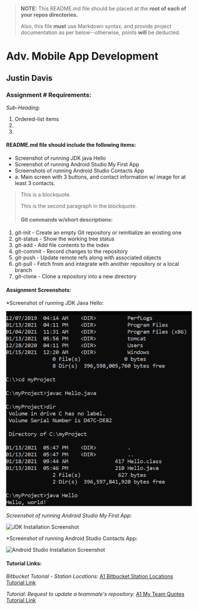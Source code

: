 > **NOTE:** This README.md file should be placed at the **root of each of your repos directories.**
>
>Also, this file **must** use Markdown syntax, and provide project documentation as per below--otherwise, points **will** be deducted.
>

# Adv. Mobile App Development

## Justin Davis

### Assignment # Requirements:

*Sub-Heading:*

1. Ordered-list items
2. 
3. 

#### README.md file should include the following items:

* Screenshot of running JDK java Hello
* Screenshot of running Android Studio My First App
* Screenshots of running Android Studio Contacts App
*   a. Main screen with 3 buttons, and contact information w/ image for at least 3 contacts.

> This is a blockquote.
> 
> This is the second paragraph in the blockquote.
>
> #### Git commands w/short descriptions:

1. git-init - Create an empty Git repository or reinitialize an existing one
2. git-status - Show the working tree status
3. git-add - Add file contents to the index
4. git-commit - Record changes to the repository
5. git-push - Update remote refs along with associated objects
6. git-pull - Fetch from and integrate with another repository or a local branch
7. git-clone - Clone a repository into a new directory

#### Assignment Screenshots:

*Screenshot of running JDK Java Hello:

![AMPPS Installation Screenshot](img/java_hello_screenshot.png)

*Screenshot of running Android Studio My First App*:

![JDK Installation Screenshot](img/jdk_install.png)

*Screenshot of running Android Studio Contacts App:

![Android Studio Installation Screenshot](img/android.png)


#### Tutorial Links:

*Bitbucket Tutorial - Station Locations:*
[A1 Bitbucket Station Locations Tutorial Link](https://bitbucket.org/username/bitbucketstationlocations/ "Bitbucket Station Locations")

*Tutorial: Request to update a teammate's repository:*
[A1 My Team Quotes Tutorial Link](https://bitbucket.org/username/myteamquotes/ "My Team Quotes Tutorial")
